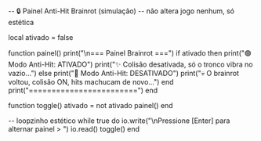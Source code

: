 -- 🔒 Painel Anti-Hit Brainrot (simulação)
-- não altera jogo nenhum, só estética

local ativado = false

function painel()
    print("\n=== Painel Brainrot ===")
    if ativado then
        print("🟢 Modo Anti-Hit: ATIVADO")
        print("✨ Colisão desativada, só o tronco vibra no vazio...")
    else
        print("🔴 Modo Anti-Hit: DESATIVADO")
        print("💀 O brainrot voltou, colisão ON, hits machucam de novo...")
    end
    print("========================")
end

function toggle()
    ativado = not ativado
    painel()
end

-- loopzinho estético
while true do
    io.write("\nPressione [Enter] para alternar painel > ")
    io.read()
    toggle()
end
